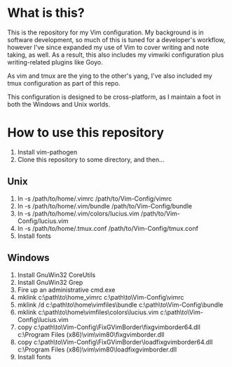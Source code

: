 # What is this?

This is the repository for my Vim configuration.  My background is in software development, so much of this is tuned for a developer's workflow, however I've since expanded my use of Vim to cover writing and note taking, as well.  As a result, this also includes my vimwiki configuration plus writing-related plugins like Goyo.

As vim and tmux are the ying to the other's yang, I've also included my tmux configuration as part of this repo.

This configuration is designed to be cross-platform, as I maintain a foot in both the Windows and Unix worlds.

# How to use this repository

1. Install vim-pathogen
2. Clone this repository to some directory, and then...

## Unix

1. ln -s /path/to/home/.vimrc /path/to/Vim-Config/vimrc
2. ln -s /path/to/home/.vim/bundle /path/to/Vim-Config/bundle
3. ln -s /path/to/home/.vim/colors/lucius.vim /path/to/Vim-Config/lucius.vim
5. ln -s /path/to/home/.tmux.conf /path/to/Vim-Config/tmux.conf
4. Install fonts

## Windows 

1. Install GnuWin32 CoreUtils
2. Install GnuWin32 Grep
3. Fire up an administrative cmd.exe
4. mklink c:\path\to\home\_vimrc c:\path\to\Vim-Config\vimrc
5. mklink /d c:\path\to\home\vimfiles\bundle c:\path\to\Vim-Config\bundle
6. mklink c:\path\to\home\vimfiles\colors\lucius.vim c:\path\to\Vim-Config\lucius.vim
7. copy c:\path\to\Vim-Config\FixGVimBorder\fixgvimborder64.dll c:\Program Files (x86)\vim\vim80\fixgvimborder.dll
7. copy c:\path\to\Vim-Config\FixGVimBorder\loadfixgvimborder64.dll c:\Program Files (x86)\vim\vim80\loadfixgvimborder.dll
7. Install fonts
